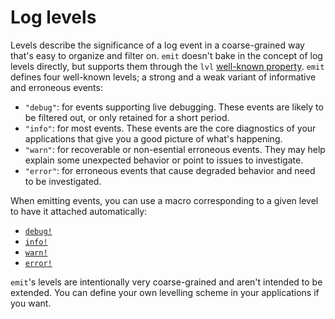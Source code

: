 # Log levels

Levels describe the significance of a log event in a coarse-grained way that's easy to organize and filter on. `emit` doesn't bake in the concept of log levels directly, but supports them through the `lvl` [well-known property](https://docs.rs/emit/0.11.0-alpha.17/emit/well_known/index.html). `emit` defines four well-known levels; a strong and a weak variant of informative and erroneous events:

- `"debug"`: for events supporting live debugging. These events are likely to be filtered out, or only retained for a short period.
- `"info"`: for most events. These events are the core diagnostics of your applications that give you a good picture of what's happening.
- `"warn"`: for recoverable or non-esential erroneous events. They may help explain some unexpected behavior or point to issues to investigate.
- `"error"`: for erroneous events that cause degraded behavior and need to be investigated.

When emitting events, you can use a macro corresponding to a given level to have it attached automatically:

- [`debug!`](https://docs.rs/emit/0.11.0-alpha.17/emit/macro.debug.html)
- [`info!`](https://docs.rs/emit/0.11.0-alpha.17/emit/macro.info.html)
- [`warn!`](https://docs.rs/emit/0.11.0-alpha.17/emit/macro.warn.html)
- [`error!`](https://docs.rs/emit/0.11.0-alpha.17/emit/macro.error.html)

`emit`'s levels are intentionally very coarse-grained and aren't intended to be extended. You can define your own levelling scheme in your applications if you want.
